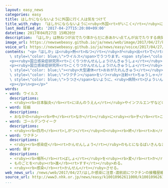 ```yaml
---
layout: easy_news
categories: easy
title: はしかにならないように外国に行く人は気をつけて
title_with_ruby: 「はしかにならないように<ruby>外国<rt>がいこく</rt></ruby>に<ruby>行<rt>い</rt></ruby>く<ruby>人<rt>ひと</rt></ruby>は<ruby>気<rt>き</rt></ruby>をつけて」
last_modified_at: '2017-04-27T15:20:00+09:00'
datetime: 2017年04月27日 15時20分
description: 「はしか」は熱ねつが出でたり体からだに赤あかい点てんが出でたりする病気びょうきで、ウイルスでうつります。
image_url: https://newswebeasy.github.io/ja/news/web/image/2017/04/27/k10010962611000.jpg
voice_url: https://newswebeasy.github.io/ja/news/easy/voice/2017/04/27/k10010962611000.mp3
contents: "<p>「はしか」は<ruby>熱<rt>ねつ</rt></ruby>が<ruby>出<rt>で</rt></ruby>たり<ruby>体<rt>からだ</rt></ruby>に<ruby>赤<rt>あか</rt></ruby>い<ruby>点<rt>てん</rt></ruby>が<ruby>出<rt>で</rt></ruby>たりする<ruby>病気<rt>びょうき</rt></ruby>で、<span\
  \ style=\"color: blue;\">ウイルス</span>でうつります。<span style=\"color: blue;\"><ruby>妊娠<rt>にんしん</rt></ruby></span>している<ruby>人<rt>ひと</rt></ruby>がなると、おなかの<ruby>赤<rt>あか</rt></ruby>ちゃんが<ruby>危険<rt>きけん</rt></ruby>になる<ruby>場合<rt>ばあい</rt></ruby>があります。</p>\n\
  <p><ruby>国立感染症研究所<rt>こくりつかんせんしょうけんきゅうしょ</rt></ruby>によると、１<ruby>月<rt>がつ</rt></ruby><ruby>１日<rt>ついたち</rt></ruby>〜４<ruby>月<rt>がつ</rt></ruby>１６<ruby>日<rt>にち</rt></ruby>に<ruby>病院<rt>びょういん</rt></ruby>などではしかだとわかった<ruby>人<rt>ひと</rt></ruby>は１３９<ruby>人<rt>にん</rt></ruby>います。この<ruby>中<rt>なか</rt></ruby>の２１<ruby>人<rt>にん</rt></ruby>は<ruby>外国<rt>がいこく</rt></ruby>に<ruby>行<rt>い</rt></ruby>ったことがある<ruby>人<rt>ひと</rt></ruby>で、<ruby>特<rt>とく</rt></ruby>にアジアの<ruby>国<rt>くに</rt></ruby>が<ruby>多<rt>おお</rt></ruby>いです。</p>\n\
  <p><ruby>国立感染症研究所<rt>こくりつかんせんしょうけんきゅうしょ</rt></ruby>は、これから<ruby>始<rt>はじ</rt></ruby>まる<span\
  \ style=\"color: blue;\"><ruby>大型連休<rt>おおがたれんきゅう</rt></ruby></span>で<ruby>特<rt>とく</rt></ruby>にアジアに<ruby>行<rt>い</rt></ruby>く<ruby>人<rt>ひと</rt></ruby>は、はしかにならないように<ruby>気<rt>き</rt></ruby>をつけてほしいと<ruby>言<rt>い</rt></ruby>っています。<ruby>外国<rt>がいこく</rt></ruby>に<ruby>行<rt>い</rt></ruby>く<ruby>前<rt>まえ</rt></ruby>に、<ruby>自分<rt>じぶん</rt></ruby>がはしかの<span\
  \ style=\"color: blue;\">ワクチン</span>をいつ<ruby>注射<rt>ちゅうしゃ</rt></ruby>したか<ruby>調<rt>しら</rt></ruby>べるように<ruby>言<rt>い</rt></ruby>っています。<ruby>日本<rt>にっぽん</rt></ruby>に<ruby>帰<rt>かえ</rt></ruby>ってきて<ruby>熱<rt>ねつ</rt></ruby>が<ruby>出<rt>で</rt></ruby>たり<ruby>体<rt>からだ</rt></ruby>に<ruby>赤<rt>あか</rt></ruby>い<ruby>点<rt>てん</rt></ruby>が<ruby>出<rt>で</rt></ruby>たりしたら、<ruby>病院<rt>びょういん</rt></ruby>に<ruby>行<rt>い</rt></ruby>くように<ruby>言<rt>い</rt></ruby>っています。ほかの<ruby>人<rt>ひと</rt></ruby>に<span\
  \ style=\"color: blue;\">うつさ</span>ないように、<ruby>病院<rt>びょういん</rt></ruby>に<ruby>行<rt>い</rt></ruby>く<ruby>前<rt>まえ</rt></ruby>にまず<ruby>電話<rt>でんわ</rt></ruby>で<ruby>説明<rt>せつめい</rt></ruby>をして、<ruby>電車<rt>でんしゃ</rt></ruby>やバスなどを<ruby>使<rt>つか</rt></ruby>わないで<ruby>行<rt>い</rt></ruby>ってほしいと<ruby>言<rt>い</rt></ruby>っています。</p>\n\
  <p></p>\n<p></p>"
words:
- word: ウイルス
  descriptions:
  - <ruby><rb>日本脳炎</rb><rt>にほんのうえん</rt></ruby>やインフルエンザなどの<ruby><rb>病気</rb><rt>びょうき</rt></ruby>を<ruby><rb>起</rb><rt>お</rt></ruby>こす、ふつうの<ruby><rb>顕微鏡</rb><rt>けんびきょう</rt></ruby>では<ruby><rb>見</rb><rt>み</rt></ruby>えないような、<ruby><rb>非常</rb><rt>ひじょう</rt></ruby>に<ruby><rb>小</rb><rt>ちい</rt></ruby>さな<ruby><rb>生物</rb><rt>せいぶつ</rt></ruby>。ビールス。
- word: 妊娠
  descriptions:
  - おなかの<ruby><rb>中</rb><rt>なか</rt></ruby>に<ruby><rb>子</rb><rt>こ</rt></ruby>どもを<ruby><rb>宿</rb><rt>やど</rt></ruby>すこと。みごもること。
- word: ゴールデンウイーク
  descriptions:
  - <ruby><rb>四月</rb><rt>しがつ</rt></ruby>の<ruby><rb>終</rb><rt>お</rt></ruby>わりから<ruby><rb>五月</rb><rt>ごがつ</rt></ruby>のはじめにかけての、<ruby><rb>休日</rb><rt>きゅうじつ</rt></ruby>の<ruby><rb>多</rb><rt>おお</rt></ruby>い<ruby><rb>一週間</rb><rt>いっしゅうかん</rt></ruby>。<ruby><rb>大型連休</rb><rt>おおがたれんきゅう</rt></ruby>。
- word: ワクチン
  descriptions:
  - <ruby><rb>感染症</rb><rt>かんせんしょう</rt></ruby>のもとになるばいきんなどから<ruby><rb>作</rb><rt>つく</rt></ruby>った<ruby><rb>薬</rb><rt>くすり</rt></ruby>。これを<ruby><rb>接種</rb><rt>せっしゅ</rt></ruby>して、その<ruby><rb>感染症</rb><rt>かんせんしょう</rt></ruby>にかからないようにする。
- word: 移す
  descriptions:
  - <ruby><rb>場所</rb><rt>ばしょ</rt></ruby>を<ruby><rb>変</rb><rt>か</rt></ruby>える。
  - ものごとを<ruby><rb>進</rb><rt>すす</rt></ruby>める。
  - <ruby><rb>感染</rb><rt>かんせん</rt></ruby>させる。
web_news_url: /news/web/2017/04/27/はしか感染に注意-渡航前にワクチンの接種歴確認を/
source_url: http://www3.nhk.or.jp/news/easy/k10010962611000/k10010962611000.html
...
```

